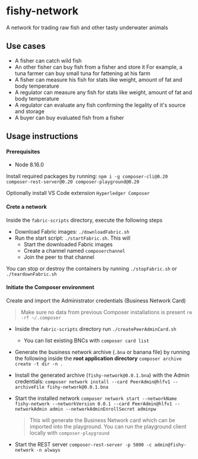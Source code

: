 # fishy-network

A network for trading raw fish and other tasty underwater animals

## Use cases

* A fisher can catch wild fish
* An other fisher can buy fish from a fisher and store it
  For example, a tuna farmer can buy small tuna for fattening at his farm
* A fisher can measure his fish for stats like weight, amount of fat and body temperature
* A regulator can measure any fish for stats like weight, amount of fat and body temperature
* A regulator can evaluate any fish confirming the legality of it's source and storage
* A buyer can buy evaluated fish from a fisher

## Usage instructions

#### Prerequisites

* Node 8.16.0

Install required packages by running:
`npm i -g composer-cli@0.20 composer-rest-server@0.20 composer-playground@0.20`

Optionally install VS Code extension `Hyperledger Composer`

#### Crete a network

Inside the `fabric-scripts` directory, execute the following steps

* Download Fabric images: `./downloadFabric.sh`
* Run the start script: `./startFabric.sh`. This will
  * Start the downloaded Fabric images
  * Create a channel named `composerchannel`
  * Join the peer to that channel

You can stop or destroy the containers by running `./stopFabric.sh` or
`./teardownFabric.sh`

#### Initiate the Composer environment

Create and import the Administrator credentials (Business Network Card)

> Make sure no data from previous Composer installations is present `rm -rf ~/.composer`


* Inside the `fabric-scripts` directory run `./createPeerAdminCard.sh`
  * You can list existing BNCs with `composer card list`

* Generate the business network archive (`.bna` or banana file) by running the
following inside the **root application directory**
`composer archive create -t dir -n .`

* Install the generated archive (`fishy-network@0.0.1.bna`) with the Admin
credentials:
`composer network install --card PeerAdmin@hlfv1 --archiveFile fishy-network@0.0.1.bna`

* Start the installed network
`composer network start --networkName fishy-network --networkVersion 0.0.1 --card PeerAdmin@hlfv1 --networkAdmin admin --networkAdminEnrollSecret adminpw`
  > This will generate the Business Network card which can be imported into the
playground. You can run the playground client locally with `composer-playground`

* Start the REST server `composer-rest-server -p 5000 -c admin@fishy-network -n always`
